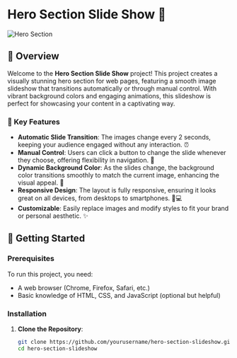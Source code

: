 # Hero Section Slide Show 🌟

![Hero Section](https://via.placeholder.com/800x400.png?text=Your+Project+Image) <!-- Replace with your actual project image URL -->

## 📖 Overview
Welcome to the **Hero Section Slide Show** project! This project creates a visually stunning hero section for web pages, featuring a smooth image slideshow that transitions automatically or through manual control. With vibrant background colors and engaging animations, this slideshow is perfect for showcasing your content in a captivating way.

### 🎨 Key Features
- **Automatic Slide Transition**: The images change every 2 seconds, keeping your audience engaged without any interaction. ⏰
- **Manual Control**: Users can click a button to change the slide whenever they choose, offering flexibility in navigation. 🔘
- **Dynamic Background Color**: As the slides change, the background color transitions smoothly to match the current image, enhancing the visual appeal. 🎨
- **Responsive Design**: The layout is fully responsive, ensuring it looks great on all devices, from desktops to smartphones. 📱💻
- **Customizable**: Easily replace images and modify styles to fit your brand or personal aesthetic. ✨

## 🚀 Getting Started

### Prerequisites
To run this project, you need:
- A web browser (Chrome, Firefox, Safari, etc.)
- Basic knowledge of HTML, CSS, and JavaScript (optional but helpful)

### Installation
1. **Clone the Repository**:
   ```bash
   git clone https://github.com/yourusername/hero-section-slideshow.git
   cd hero-section-slideshow
